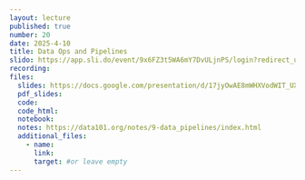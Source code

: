 ```yaml
---
layout: lecture
published: true
number: 20
date: 2025-4-10
title: Data Ops and Pipelines
slido: https://app.sli.do/event/9x6FZ3t5WA6mY7DvULjnPS/login?redirect_url=https%3A%2F%2Fapp.sli.do%2Fevent%2F9x6FZ3t5WA6mY7DvULjnPS
recording: 
files:
  slides: https://docs.google.com/presentation/d/17jyOwAE8mWHXVodWIT_UXdNEJGq05ck1U30UZJq8GVc/edit?slide=id.SLIDES_API1289179625_0#slide=id.SLIDES_API1289179625_0 
  pdf_slides:
  code:
  code_html:
  notebook: 
  notes: https://data101.org/notes/9-data_pipelines/index.html
  additional_files:
    - name:
      link:
      target: #or leave empty
---
```

